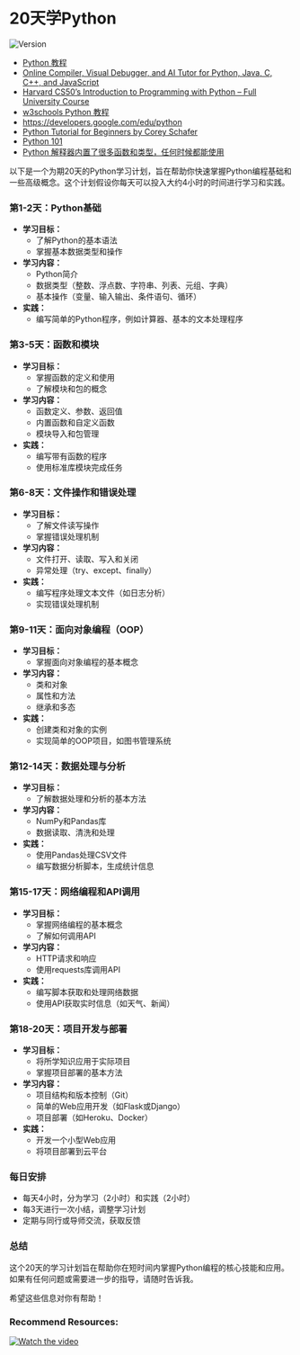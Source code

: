 # 20天学Python 
![Version](https://img.shields.io/badge/version-1.0.0-blue)

- [Python 教程](https://docs.python.org/zh-cn/3/tutorial/index.html)
- [Online Compiler, Visual Debugger, and AI Tutor for Python, Java, C, C++, and JavaScript](https://pythontutor.com/)
- [Harvard CS50’s Introduction to Programming with Python – Full University Course](https://www.youtube.com/watch?v=nLRL_NcnK-4)
- [w3schools Python 教程](https://www.w3schools.com/python/default.asp)
- https://developers.google.com/edu/python
- [Python Tutorial for Beginners by Corey Schafer](https://www.youtube.com/watch?v=YYXdXT2l-Gg&list=PL-osiE80TeTt2d9bfVyTiXJA-UTHn6WwU)
- [Python 101](https://codebitwave.com/python-101/)
- [Python 解释器内置了很多函数和类型，任何时候都能使用](https://docs.python.org/zh-cn/3/library/functions.html)

以下是一个为期20天的Python学习计划，旨在帮助你快速掌握Python编程基础和一些高级概念。这个计划假设你每天可以投入大约4小时的时间进行学习和实践。

### 第1-2天：Python基础
- **学习目标：**
  - 了解Python的基本语法
  - 掌握基本数据类型和操作
- **学习内容：**
  - Python简介
  - 数据类型（整数、浮点数、字符串、列表、元组、字典）
  - 基本操作（变量、输入输出、条件语句、循环）
- **实践：**
  - 编写简单的Python程序，例如计算器、基本的文本处理程序

### 第3-5天：函数和模块
- **学习目标：**
  - 掌握函数的定义和使用
  - 了解模块和包的概念
- **学习内容：**
  - 函数定义、参数、返回值
  - 内置函数和自定义函数
  - 模块导入和包管理
- **实践：**
  - 编写带有函数的程序
  - 使用标准库模块完成任务

### 第6-8天：文件操作和错误处理
- **学习目标：**
  - 了解文件读写操作
  - 掌握错误处理机制
- **学习内容：**
  - 文件打开、读取、写入和关闭
  - 异常处理（try、except、finally）
- **实践：**
  - 编写程序处理文本文件（如日志分析）
  - 实现错误处理机制

### 第9-11天：面向对象编程（OOP）
- **学习目标：**
  - 掌握面向对象编程的基本概念
- **学习内容：**
  - 类和对象
  - 属性和方法
  - 继承和多态
- **实践：**
  - 创建类和对象的实例
  - 实现简单的OOP项目，如图书管理系统

### 第12-14天：数据处理与分析
- **学习目标：**
  - 了解数据处理和分析的基本方法
- **学习内容：**
  - NumPy和Pandas库
  - 数据读取、清洗和处理
- **实践：**
  - 使用Pandas处理CSV文件
  - 编写数据分析脚本，生成统计信息

### 第15-17天：网络编程和API调用
- **学习目标：**
  - 掌握网络编程的基本概念
  - 了解如何调用API
- **学习内容：**
  - HTTP请求和响应
  - 使用requests库调用API
- **实践：**
  - 编写脚本获取和处理网络数据
  - 使用API获取实时信息（如天气、新闻）

### 第18-20天：项目开发与部署
- **学习目标：**
  - 将所学知识应用于实际项目
  - 掌握项目部署的基本方法
- **学习内容：**
  - 项目结构和版本控制（Git）
  - 简单的Web应用开发（如Flask或Django）
  - 项目部署（如Heroku、Docker）
- **实践：**
  - 开发一个小型Web应用
  - 将项目部署到云平台

### 每日安排
- 每天4小时，分为学习（2小时）和实践（2小时）
- 每3天进行一次小结，调整学习计划
- 定期与同行或导师交流，获取反馈

### 总结
这个20天的学习计划旨在帮助你在短时间内掌握Python编程的核心技能和应用。如果有任何问题或需要进一步的指导，请随时告诉我。

希望这些信息对你有帮助！

### Recommend Resources:
[![Watch the video](https://img.youtube.com/vi/nLRL_NcnK-4/maxresdefault.jpg)](https://youtu.be/nLRL_NcnK-4)
